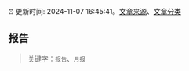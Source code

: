:alarm_clock: 更新时间: 2024-11-07 16:45:41。[文章来源](/README.md)、[文章分类](/TAGS.md)

## 报告


> 关键字：`报告`、`月报`



